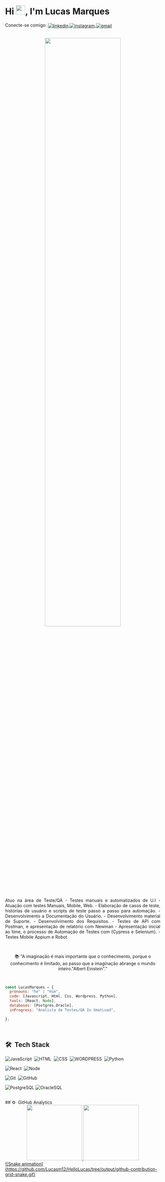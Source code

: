<h1 align="left"> Hi <img src="https://raw.githubusercontent.com/kaueMarques/kaueMarques/master/hi.gif" width="30px">, I'm Lucas Marques</h1>

<p align="left">
  Conecte-se comigo:
  <a href="https://www.linkedin.com/in/lucas-marques1204/" target="_blank">
    <img align="center" src="https://img.shields.io/badge/-Lucas.Marques-05122A?style=flat&logo=linkedin" alt="linkedin"/>
  </a>
  <a href="https://www.instagram.com/llucas_marquess/" target="_blank">
    <img align="center" src="https://img.shields.io/badge/-Lucas.Marques-05122A?style=flat&logo=instagram" alt="instagram"/>
  </a>
  <a href="mailto:lucasm.desenvolvedor@gmail.com" target="_blank">
    <img align="center" src="https://img.shields.io/badge/-Lucas.Marques-05122A?style=flat&logo=gmail" alt="gmail"/> 
  </a>
</p>

<br>

<div align="center">

  <img width="70%" height="70%" src="https://camo.githubusercontent.com/fa73289736064aba480d0708da37d7aa183a8c3e2bcc2f58c54285a3bbbeecc1/68747470733a2f2f7777772e61616c7068612e6e65742f77702d636f6e74656e742f75706c6f6164732f323032302f31322f66756c6c2d737461636b2d646576656c6f706d656e742e676966"/>

  <br><br>
  
  <p align="justify">
Atuo na área de Teste/QA - Testes manuais e automatizados de U.I - Atuação com testes Manuais, Mobile, Web. - Elaboração de casos de teste, histórias de usuário e scripts de teste passo a passo para automação. - Desenvolvimento a Documentação do Usuário. - Desenvolvimento material de Suporte. - Desenvolvimento dos Requisitos. - Testes de API com Postman, e apresentação de relatório com Newman - Apresentação inicial ao time, o processo de Automação de Testes com (Cypress e Selenium). - Testes Mobile Appium e Robot  </p>
  
  <br>
  
📚 "A imaginação é mais importante que o conhecimento, porque o conhecimento é limitado, ao passo que a imaginação abrange o mundo inteiro."Albert Einstein"."
</div>

  <br>

```javascript
const LucasMarques = {
  pronouns: "he" | "Him",
  code: [Javascript, Html, Css, Wordpress, Python],
  tools: [React, Node],
  databases: [Postgres,Oracle],
  inProgress: "Analista de Testes/QA In SmatLoad",
 
};
```

  <br>

## 🛠 &nbsp;Tech Stack

![JavaScript](https://img.shields.io/badge/-JavaScript-05122A?style=flat&logo=javascript)&nbsp;
![HTML](https://img.shields.io/badge/-HTML-05122A?style=flat&logo=HTML5)&nbsp;
![CSS](https://img.shields.io/badge/-CSS-05122A?style=flat&logo=CSS3&logoColor=1572B6)&nbsp;
![WORDPRESS](https://img.shields.io/badge/-Wordpress-05122A?style=flat&logo=Sass&logoColor=1572B6)&nbsp;
![Python](https://img.shields.io/badge/-Python-05122A?style=flat&logo=dart&logoColor=1572B6)

![React](https://img.shields.io/badge/-React-05122A?style=flat&logo=react)&nbsp;
![Node](https://img.shields.io/badge/-Node-05122A?style=flat&logo=node.js)&nbsp;


![Git](https://img.shields.io/badge/-Git-05122A?style=flat&logo=git)&nbsp;
![GitHub](https://img.shields.io/badge/-GitHub-05122A?style=flat&logo=github)&nbsp;

![PostgreSQL](https://img.shields.io/badge/-PostgreSQL-05122A?style=flat&logo=postgresql)
![OracleSQL](https://img.shields.io/badge/-OracleSQL-05122A?style=flat&logo=oraclesql)

<br>
## ⚙️ &nbsp;GitHub Analytics

<div align="center">
  <a href="https://github.com/Lucasm12">
  <img height="180em" src="https://github-readme-stats.vercel.app/api?username=Lucasm12&show_icons=true&theme=midnight-purple&include_all_commits=true&count_private=true"/>
  <img height="180em" src="https://github-readme-stats.vercel.app/api/top-langs/?username=Lucasm12&layout=compact&langs_count=7&theme=midnight-purple"/>
</div>
![Snake animation](https://github.com/Lucasm12/HelloLucas/tree/output/github-contribution-grid-snake.gif)

